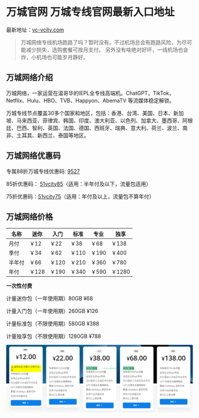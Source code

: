 # 万城官网 万城专线官网最新入口地址

最新地址：[vc-vcity.com](https://vc01.vc-vcity.com/#/register?code=QVGTq85j)

> 万城网络专线机场跑路了吗？暂时没有。不过机场总会有跑路风险，为尽可能减少损失，选购套餐可按月支付。
> 另外没有啥绝对好坏，一线机场也会炸，小机场也可能岁月静好。

## 万城网络介绍

万城网络，一家运营在温哥华的IEPL全专线高端机。ChatGPT，TikTok，Netflix、Hulu、HBO、TVB、Happyon、AbemaTV 等流媒体稳定解锁。

万城专线节点覆盖30多个国家和地区，包括：香港、台湾、美国、日本、新加坡、马来西亚、菲律宾、韩国、印度、澳大利亚、以色列、加拿大、墨西哥、阿根廷、巴西、智利、英国、法国、德国、西班牙、瑞典、意大利、荷兰、波兰、南非、土耳其、新西兰、泰国等地区。


## 万城网络优惠码

专属88折万城专线优惠码: [9527](https://xuv.cc/out/wanc)

85折优惠码： [51vcity85](https://xuv.cc/out/wanc)（适用：半年付及以下，流量包适用）

75折优惠码：[51vcity75](https://xuv.cc/out/wanc)（适用：年付及以上，流量包不算年付）

## 万城网络价格

|名称|迷你|入门|标准|专业|独享|
|----|----|----|----|----|----|
|月付|￥12|￥22|￥38|￥68|￥138|
|季付|￥34|￥62|￥110|￥190|￥400|
|半年付|￥66|￥120|￥210|￥360|￥780|
|年付|￥128|￥190|￥340|￥590|￥1280|

**一次性付费**

计量迷你包（一年使用期）80GB ¥68

计量入门包（一年使用期）260GB ¥126

计量标准包（不限使用期）580GB ¥388

计量独享包（不限使用期）1280GB ¥788

[![万城网络机场套餐价格](0_uxtt_20240525_211724.png)](https://xuv.cc/out/wanc)
